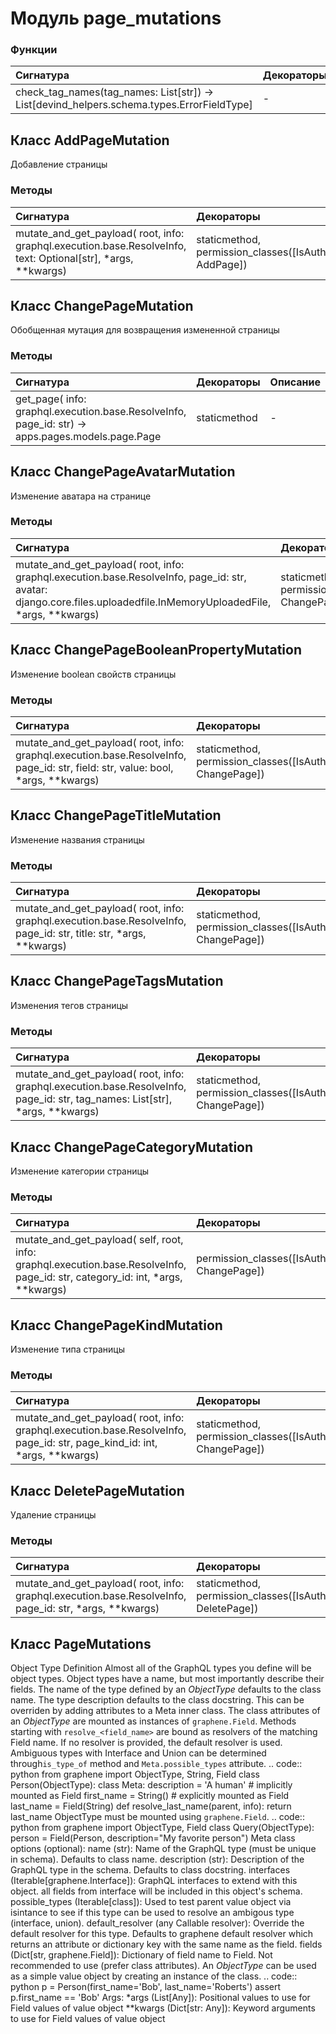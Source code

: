 # Модуль page_mutations



### Функции

| Сигнатура                                                                                     | Декораторы | Описание |
| :-------------------------------------------------------------------------------------------- | :--------- | :------- |
| check_tag_names(tag_names: List[str]) -&#62; List[devind_helpers.schema.types.ErrorFieldType] | -          | -        |

## Класс AddPageMutation

Добавление страницы

### Методы

| Сигнатура                                                                                                     | Декораторы                                                   | Описание |
| :------------------------------------------------------------------------------------------------------------ | :----------------------------------------------------------- | :------- |
| mutate_and_get_payload( root, info: graphql.execution.base.ResolveInfo, text: Optional[str], *args, **kwargs) | staticmethod, permission_classes([IsAuthenticated, AddPage]) | -        |

## Класс ChangePageMutation

Обобщенная мутация для возвращения измененной страницы

### Методы

| Сигнатура                                                                                            | Декораторы   | Описание |
| :--------------------------------------------------------------------------------------------------- | :----------- | :------- |
| get_page( info: graphql.execution.base.ResolveInfo, page_id: str) -&#62; apps.pages.models.page.Page | staticmethod | -        |

## Класс ChangePageAvatarMutation

Изменение аватара на странице

### Методы

| Сигнатура                                                                                                                                                           | Декораторы                                                      | Описание |
| :------------------------------------------------------------------------------------------------------------------------------------------------------------------ | :-------------------------------------------------------------- | :------- |
| mutate_and_get_payload( root, info: graphql.execution.base.ResolveInfo, page_id: str, avatar: django.core.files.uploadedfile.InMemoryUploadedFile, *args, **kwargs) | staticmethod, permission_classes([IsAuthenticated, ChangePage]) | -        |

## Класс ChangePageBooleanPropertyMutation

Изменение boolean свойств страницы

### Методы

| Сигнатура                                                                                                                       | Декораторы                                                      | Описание |
| :------------------------------------------------------------------------------------------------------------------------------ | :-------------------------------------------------------------- | :------- |
| mutate_and_get_payload( root, info: graphql.execution.base.ResolveInfo, page_id: str, field: str, value: bool, *args, **kwargs) | staticmethod, permission_classes([IsAuthenticated, ChangePage]) | -        |

## Класс ChangePageTitleMutation

Изменение названия страницы

### Методы

| Сигнатура                                                                                                          | Декораторы                                                      | Описание |
| :----------------------------------------------------------------------------------------------------------------- | :-------------------------------------------------------------- | :------- |
| mutate_and_get_payload( root, info: graphql.execution.base.ResolveInfo, page_id: str, title: str, *args, **kwargs) | staticmethod, permission_classes([IsAuthenticated, ChangePage]) | -        |

## Класс ChangePageTagsMutation

Изменения тегов страницы

### Методы

| Сигнатура                                                                                                                    | Декораторы                                                      | Описание |
| :--------------------------------------------------------------------------------------------------------------------------- | :-------------------------------------------------------------- | :------- |
| mutate_and_get_payload( root, info: graphql.execution.base.ResolveInfo, page_id: str, tag_names: List[str], *args, **kwargs) | staticmethod, permission_classes([IsAuthenticated, ChangePage]) | -        |

## Класс ChangePageCategoryMutation

Изменение категории страницы

### Методы

| Сигнатура                                                                                                                      | Декораторы                                        | Описание |
| :----------------------------------------------------------------------------------------------------------------------------- | :------------------------------------------------ | :------- |
| mutate_and_get_payload( self, root, info: graphql.execution.base.ResolveInfo, page_id: str, category_id: int, *args, **kwargs) | permission_classes([IsAuthenticated, ChangePage]) | -        |

## Класс ChangePageKindMutation

Изменение типа страницы

### Методы

| Сигнатура                                                                                                                 | Декораторы                                                      | Описание |
| :------------------------------------------------------------------------------------------------------------------------ | :-------------------------------------------------------------- | :------- |
| mutate_and_get_payload( root, info: graphql.execution.base.ResolveInfo, page_id: str, page_kind_id: int, *args, **kwargs) | staticmethod, permission_classes([IsAuthenticated, ChangePage]) | -        |

## Класс DeletePageMutation

Удаление страницы

### Методы

| Сигнатура                                                                                              | Декораторы                                                      | Описание |
| :----------------------------------------------------------------------------------------------------- | :-------------------------------------------------------------- | :------- |
| mutate_and_get_payload( root, info: graphql.execution.base.ResolveInfo, page_id: str, *args, **kwargs) | staticmethod, permission_classes([IsAuthenticated, DeletePage]) | -        |

## Класс PageMutations

Object Type Definition Almost all of the GraphQL types you define will be object types. Object types have a name, but most importantly describe their fields. The name of the type defined by an _ObjectType_ defaults to the class name. The type description defaults to the class docstring. This can be overriden by adding attributes to a Meta inner class. The class attributes of an _ObjectType_ are mounted as instances of ``graphene.Field``. Methods starting with ``resolve_<field_name>`` are bound as resolvers of the matching Field name. If no resolver is provided, the default resolver is used. Ambiguous types with Interface and Union can be determined through``is_type_of`` method and ``Meta.possible_types`` attribute. .. code:: python from graphene import ObjectType, String, Field class Person(ObjectType): class Meta: description = 'A human' # implicitly mounted as Field first_name = String() # explicitly mounted as Field last_name = Field(String) def resolve_last_name(parent, info): return last_name ObjectType must be mounted using ``graphene.Field``. .. code:: python from graphene import ObjectType, Field class Query(ObjectType): person = Field(Person, description="My favorite person") Meta class options (optional): name (str): Name of the GraphQL type (must be unique in schema). Defaults to class name. description (str): Description of the GraphQL type in the schema. Defaults to class docstring. interfaces (Iterable[graphene.Interface]): GraphQL interfaces to extend with this object. all fields from interface will be included in this object's schema. possible_types (Iterable[class]): Used to test parent value object via isintance to see if this type can be used to resolve an ambigous type (interface, union). default_resolver (any Callable resolver): Override the default resolver for this type. Defaults to graphene default resolver which returns an attribute or dictionary key with the same name as the field. fields (Dict[str, graphene.Field]): Dictionary of field name to Field. Not recommended to use (prefer class attributes). An _ObjectType_ can be used as a simple value object by creating an instance of the class. .. code:: python p = Person(first_name='Bob', last_name='Roberts') assert p.first_name == 'Bob' Args: *args (List[Any]): Positional values to use for Field values of value object **kwargs (Dict[str: Any]): Keyword arguments to use for Field values of value object